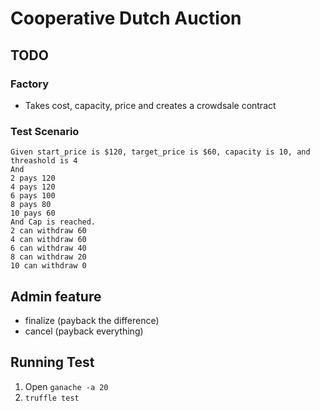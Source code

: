 # Cooperative Dutch Auction

## TODO

### Factory

- Takes cost, capacity, price and creates a crowdsale contract

### Test Scenario

```
Given start_price is $120, target_price is $60, capacity is 10, and threashold is 4
And
2 pays 120
4 pays 120
6 pays 100
8 pays 80
10 pays 60
And Cap is reached.
2 can withdraw 60
4 can withdraw 60
6 can withdraw 40
8 can withdraw 20
10 can withdraw 0
```

## Admin feature

- finalize (payback the difference)
- cancel   (payback everything)

## Running Test

1. Open `ganache -a 20`
2. `truffle test`